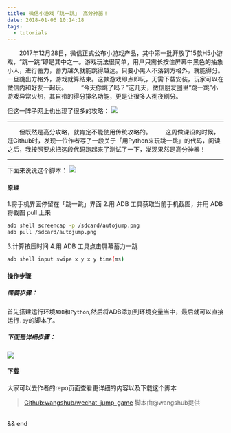 ```yaml
---
title: 微信小游戏「跳一跳」 高分神器！
date: 2018-01-06 10:14:18
tags:
  - tutorials
---
```

  &emsp;&emsp;2017年12月28日，微信正式公布小游戏产品，其中第一批开放了15款H5小游戏，“跳一跳”即是其中之一。游戏玩法很简单，用户只需长按住屏幕中黑色的抽象小人，进行蓄力，蓄力越久就能跳得越远。只要小黑人不落到方格外，就能得分。一旦跳出方格外，游戏就算结束。这款游戏即点即玩，无需下载安装，玩家可以在微信内和好友一起玩。
  &emsp;&emsp;“今天你跳了吗？”这几天，微信朋友圈里“跳一跳”小游戏异常火热，其自带的得分排名功能，更是让很多人彻夜刷分。

但这一阵子网上也出现了很多的攻略：
![](https://i.loli.net/2019/03/25/5c98ad6661c85.jpg)

---

  &emsp;&emsp;但既然是高分攻略，就肯定不能使用传统攻略的。
  &emsp;&emsp;这周做课设的时候，逛Github时，发现一位作者写了一段关于「用Python来玩跳一跳」的代码，阅读之后，我按照要求把这段代码跑起来了测试了一下，发现果然是高分神器！

---

下面来说说这个脚本：
![](https://i.loli.net/2019/03/25/5c98ad79bedd3.png)
#### 原理
1.将手机界面停留在「跳一跳」界面
2.用 ADB 工具获取当前手机截图，并用 ADB 将截图 pull 上来
```bash
adb shell screencap -p /sdcard/autojump.png
adb pull /sdcard/autojump.png
```
3.计算按压时间
4.用 ADB 工具点击屏幕蓄力一跳
```bash
adb shell input swipe x y x y time(ms)
```

#### 操作步骤
##### 简要步骤：
首先搭建运行环境`ADB`和`Python`,然后将ADB添加到环境变量当中，最后就可以直接运行`.py`的脚本了。

##### 下面是详细步骤：
![](https://i.loli.net/2019/03/25/5c98ad79c3b94.png)

#### 下载
大家可以去作者的repo页面查看更详细的内容以及下载这个脚本
>[Github:wangshub/wechat_jump_game](https://github.com/wangshub/wechat_jump_game)
>脚本由@wangshub提供

<br>
&&
end
